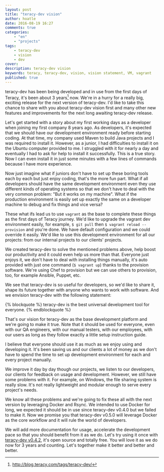 ```yaml
---
layout: post
title: "teracy-dev vision"
author: hoatle
date: 2016-08-19 16:27
comments: true
categories:
    - "en"
    - "projects"
tags:
    - teracy-dev
    - vision
    - dev
cover:
description: teracy-dev vision
keywords: teracy, teracy-dev, vision, vision statement, VM, vagrant
published: true
---
```


teracy-dev has been being developed and in use from the first days of Teracy, it's been
about 3 years[^1] now. We're in a hurry for a really big, exciting release for the next version of
teracy-dev. I'd like to take this chance to share with you about teracy-dev vision first and many
other new features and improvements for the next long awaiting teracy-dev release.

<!-- more -->

Let's get started with a story about my first working days as a developer when joining my first
company 8 years ago. As developers, it's expected that we should have our development environment
ready before starting coding. At that time, my company used Maven to build Java projects and I was
required to install it. However, as a junior, I had difficulties to install it on the Ubuntu
computer provided to me. I struggled with it for nearly a day and eventually I had to ask for
help to install it successfully. This is a true story. Now I can even install it in just some
minutes with a few lines of commands because I have more experience.

Now just imagine what if juniors don't have to set up these boring tools each by each but just enjoy
coding, that's the more fun part. What if all developers should have the same development environment
even they use different kinds of operating systems so that we don't have to deal with the very common
problem: "But it works on my machine". What if the production environment is easily set up exactly
the same on a developer machine to debug and fix things and vice versa?

These what ifs lead us to use `vagrant` as the base to complete these things as the first days of
Teracy journey. We'd like to upgrade the vagrant dev environment easily, for example, `$ git pull`
then `$ vagrant reload --provision` and you're done. We have default configuration and we could
override it easily. We'd like to use this development environment for all our projects: from our
internal projects to our clients' projects.

We created teracy-dev to solve the mentioned problems above, help boost our productivity and it could
even help us more than that. Everyone just enjoys it, we don't have to deal with installing things
manually, it's auto provided with just one command (`$ vagrant up`) thanks to the provision software.
We're using Chef to provision but we can use others to provision, too, for example Ansible, Puppet, etc.

We see that teracy-dev is so useful for developers, so we'd like to share it, shape its future
together with anyone who wants to work with software. And we envision teracy-dev with the following
statement:

{% blockquote %}
teracy-dev is the best universal development tool for everyone.
{% endblockquote %}


That's our vision for teracy-dev as the base development platform and we're going to make it true.
Note that it should be used for everyone, even with our QA engineers, with our manual testers, with
our employees, with our users as long as they follow exactly a little setup instruction guide.

I believe that everyone should use it as much as we enjoy using and developing it. It's been saving
us and our clients a lot of money as we don't have to spend the time to set up development environment
for each and every project manually.


We improve it day by day though our projects, we listen to our developers, our clients for feedback
on usage and development. However, we still have some problems with it. For example, on Windows, the
file sharing system is really slow. It's not really lightweight and modular enough to serve every
project's needs.


We know all these problems and we're going to fix these all with the next version by leveraging
Docker and Rsync. We intended to use Docker for long, we expected it should be in use since
teracy-dev v0.4.0 but we failed to make it. Now we promise you that teracy-dev v0.5.0 will leverage
Docker as the core workflow and it will rule the world of developers.

We will add more documentation for usage, accelerate the development pace so that you should benefit
from it as we do. Let's try using it once with
[teracy-dev v0.4.2](http://dev.teracy.org/docs/0.4.2/getting_started.html), it's open source and
totally free. You will love it as we do now for 3 years and counting. Let's together make it better
and better and better.

[^1]: http://blog.teracy.com/tags/teracy-dev/
